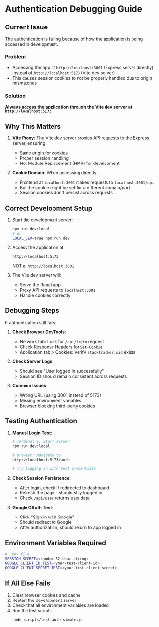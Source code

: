 # Authentication Debugging Guide

## Current Issue

The authentication is failing because of how the application is being accessed in development.

### Problem
- Accessing the app at `http://localhost:3001` (Express server directly) instead of `http://localhost:5173` (Vite dev server)
- This causes session cookies to not be properly handled due to origin mismatches

### Solution

**Always access the application through the Vite dev server at `http://localhost:5173`**

## Why This Matters

1. **Vite Proxy**: The Vite dev server proxies API requests to the Express server, ensuring:
   - Same origin for cookies
   - Proper session handling
   - Hot Module Replacement (HMR) for development

2. **Cookie Domain**: When accessing directly:
   - Frontend at `localhost:3001` makes requests to `localhost:3001/api`
   - But the cookie might be set for a different domain/port
   - Session cookies don't persist across requests

## Correct Development Setup

1. Start the development server:
   ```bash
   npm run dev:local
   # or
   LOCAL_DEV=true npm run dev
   ```

2. Access the application at:
   ```
   http://localhost:5173
   ```
   NOT at `http://localhost:3001`

3. The Vite dev server will:
   - Serve the React app
   - Proxy API requests to `localhost:3001`
   - Handle cookies correctly

## Debugging Steps

If authentication still fails:

1. **Check Browser DevTools**:
   - Network tab: Look for `/api/login` request
   - Check Response Headers for `Set-Cookie`
   - Application tab > Cookies: Verify `stacktracker.sid` exists

2. **Check Server Logs**:
   - Should see "User logged in successfully"
   - Session ID should remain consistent across requests

3. **Common Issues**:
   - Wrong URL (using 3001 instead of 5173)
   - Missing environment variables
   - Browser blocking third-party cookies

## Testing Authentication

1. **Manual Login Test**:
   ```bash
   # Terminal 1: Start server
   npm run dev:local
   
   # Browser: Navigate to
   http://localhost:5173/auth
   
   # Try logging in with test credentials
   ```

2. **Check Session Persistence**:
   - After login, check if redirected to dashboard
   - Refresh the page - should stay logged in
   - Check `/api/user` returns user data

3. **Google OAuth Test**:
   - Click "Sign in with Google"
   - Should redirect to Google
   - After authorization, should return to app logged in

## Environment Variables Required

```bash
# .env file
SESSION_SECRET=<random-32-char-string>
GOOGLE_CLIENT_ID_TEST=<your-test-client-id>
GOOGLE_CLIENT_SECRET_TEST=<your-test-client-secret>
```

## If All Else Fails

1. Clear browser cookies and cache
2. Restart the development server
3. Check that all environment variables are loaded
4. Run the test script:
   ```bash
   node scripts/test-auth-simple.js
   ``` 